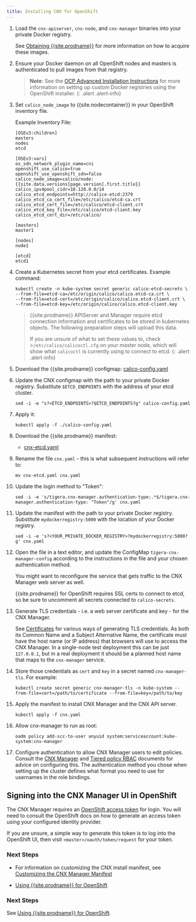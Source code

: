 ```yaml
---
title: Installing CNX for OpenShift
---
```


1. Load the `cnx-apiserver`, `cnx-node`, and `cnx-manager` binaries into your
   private Docker registry.

   See [Obtaining {{site.prodname}}][obtaining-cnx] for more information
   on how to acquire these images.

1. Ensure your Docker daemon on all OpenShift nodes and masters is authenticated to pull images from that registry.

   > **Note**: See the [OCP Advanced Installation Instructions][ocp-advanced-install]
   for more information on setting up custom Docker registries using the OpenShift installer.
   {: .alert .alert-info}

1. Set `calico_node_image` to {{site.nodecontainer}} in your OpenShift inventory file.

   Example Inventory File:

   ```
   [OSEv3:children]
   masters
   nodes
   etcd

   [OSEv3:vars]
   os_sdn_network_plugin_name=cni
   openshift_use_calico=true
   openshift_use_openshift_sdn=false
   calico_node_image=calico/node:{{site.data.versions[page.version].first.title}}
   calico_ipv4pool_cidr=10.128.0.0/14
   calico_etcd_endpoints=http://calico-etcd:2379
   calico_etcd_ca_cert_file=/etc/calico/etcd-ca.crt
   calico_etcd_cert_file=/etc/calico/etcd-client.crt
   calico_etcd_key_file=/etc/calico/etcd-client.key
   calico_etcd_cert_dir=/etc/calico/

   [masters]
   master1

   [nodes]
   node1

   [etcd]
   etcd1
   ```

1. Create a Kubernetes secret from your etcd certificates. Example command:

   ```
   kubectl create -n kube-system secret generic calico-etcd-secrets \
   --from-file=etcd-ca=/etc/origin/calico/calico.etcd-ca.crt \
   --from-file=etcd-cert=/etc/origin/calico/calico.etcd-client.crt \
   --from-file=etcd-key=/etc/origin/calico/calico.etcd-client.key
   ```

   >{{site.prodname}} APIServer and Manager require etcd connection information and
   >certificates to be stored in kubernetes objects.
   >The following preparation steps will upload this data.
   >
   >If you are unsure of what to set these values to, check >`/etc/calico/calicoctl.cfg`
   >on your master node, which will show what `calicoctl` is currently using to connect to etcd.
   {: .alert .alert-info}

1. Download the {{site.prodname}} configmap: [calico-config.yaml](calico-config.yaml)

1. Update the CNX configmap with the path to your private Docker registry.
   Substitute `$ETCD_ENDPOINTS` with the address of your etcd cluster.

       sed -i -e "s?<ETCD_ENDPOINTS>?$ETCD_ENDPOINTS?g" calico-config.yaml

1. Apply it:

       kubectl apply -f ./calico-config.yaml

1. Download the {{site.prodname}} manifest:

   - [cnx-etcd.yaml](/{{page.version}}/getting-started/kubernetes/installation/hosted/cnx/1.7/cnx-etcd.yaml)

1. Rename the file `cnx.yaml` - this is what subsequent instructions will refer to:

       mv cnx-etcd.yaml cnx.yaml

1. Update the login method to "Token":

       sed -i -e 's/tigera.cnx-manager.authentication-type:.*$/tigera.cnx-manager.authentication-type: "Token"/g' cnx.yaml

1. Update the manifest with the path to your private Docker registry. Substitute
   `mydockerregistry:5000` with the location of your Docker registry.

       sed -i -e 's?<YOUR_PRIVATE_DOCKER_REGISTRY>?mydockerregistry:5000?g' cnx.yaml

1. Open the file in a text editor, and update the ConfigMap `tigera-cnx-manager-config`
   according to the instructions in the file and your chosen authentication method.

   You might want to reconfigure the service that gets traffic to the CNX Manager
   web server as well.

   {{site.prodname}} for OpenShift requires SSL certs to connect to etcd, so be sure to uncomment
   all secrets connected to `calico-secrets`.

1. Generate TLS credentials - i.e. a web server certificate and key - for the
   CNX Manager.

   See
   [Certificates](https://kubernetes.io/docs/concepts/cluster-administration/certificates/)
   for various ways of generating TLS credentials.  As both its Common Name and
   a Subject Alternative Name, the certificate must have the host name (or IP
   address) that browsers will use to access the CNX Manager.  In a single-node
   test deployment this can be just `127.0.0.1`, but in a real deployment it
   should be a planned host name that maps to the `cnx-manager` service.

1. Store those credentials as `cert` and `key` in a secret named
   `cnx-manager-tls`.  For example:

       kubectl create secret generic cnx-manager-tls -n kube-system --from-file=cert=/path/to/certificate --from-file=key=/path/to/key

1. Apply the manifest to install CNX Manager and the CNX API server.

   ```
   kubectl apply -f cnx.yaml
   ```

1. Allow cnx-manager to run as root:

       oadm policy add-scc-to-user anyuid system:serviceaccount:kube-system:cnx-manager

1. Configure authentication to allow CNX Manager users to edit policies.  Consult the
   [CNX Manager](../../../reference/cnx/policy-editor) and
   [Tiered policy RBAC](../../../reference/cnx/rbac-tiered-policies)
   documents for advice on configuring this.  The authentication method you
   chose when setting up the cluster defines what format you need to use for
   usernames in the role bindings.

## Signing into the CNX Manager UI in OpenShift

The CNX Manager requires an [OpenShift access token](https://docs.openshift.com/container-platform/3.7/install_config/configuring_authentication.html#token-options) for login. You will need
to consult the OpenShift docs on how to generate an access token using your configured
identity provider.

If you are unsure, a simple way to generate this token is to log into the OpenShift UI, then visit `<master>/oauth/token/request` for your token.

### Next Steps

- For information on customizing the CNX install manifest, see [Customizing the CNX Manager Manifest]({{site.baseurl}}/{{page.version}}/getting-started/kubernetes/installation/hosted/cnx/cnx)

- [Using {{site.prodname}} for OpenShift](usage)

### Next Steps

See [Using {{site.prodname}} for OpenShift](usage).

[obtaining-cnx]: {{site.baseurl}}/{{page.version}}/getting-started/
[ocp-advanced-install]: https://access.redhat.com/documentation/en-us/openshift_container_platform/3.6/html-single/installation_and_configuration/#system-requirements
